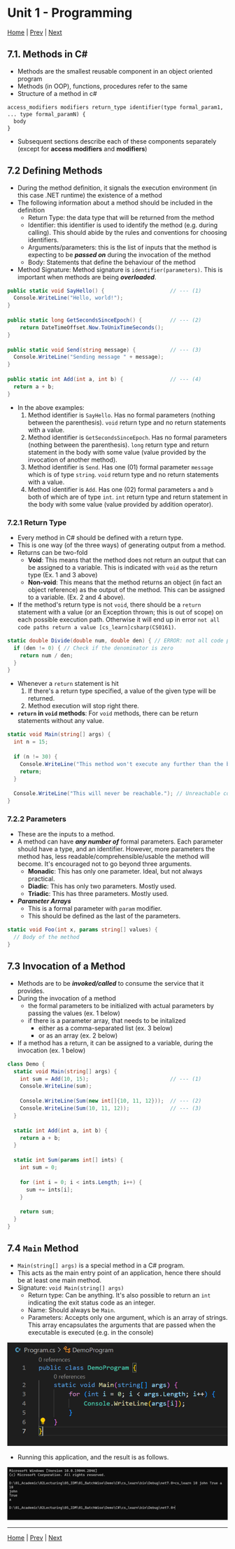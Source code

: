# Unit 1 - Programming 

[Home](README.md) | [Prev](06_Arrays.md) | [Next](08_DataStructures.md)

## 7.1. Methods in C\#

- Methods are the smallest reusable component in an object oriented program
- Methods (in OOP), functions, procedures refer to the same
- Structure of a method in c#

```
access_modifiers modifiers return_type identifier(type formal_param1, ... type formal_paramN) {
  body
}
```

- Subsequent sections describe each of these components separately (except for **access modifiers** and **modifiers**)

## 7.2 Defining Methods

- During the method definition, it signals the execution environment (in this case .NET runtime) the existence of a method
- The following information about a method should be included in the definition
	- Return Type: the data type that will be returned from the method
	- Identifier: this identifier is used to identify the method (e.g. during calling). This should abide by the rules and conventions for choosing identifiers. 
	- Arguments/parameters: this is the list of inputs that the method is expecting to be ***passed on*** during the invocation of the method
	- Body: Statements that define the behaviour of the method
- Method Signature: Method signature is `identifier(parameters)`. This is important when methods are being ***overloaded***.

```csharp
public static void SayHello() {                     // --- (1)
  Console.WriteLine("Hello, world!");
}

public static long GetSecondsSinceEpoch() {         // --- (2)
	return DateTimeOffset.Now.ToUnixTimeSeconds();
}

public static void Send(string message) {           // --- (3)
  Console.WriteLine("Sending message " + message);
}

public static int Add(int a, int b) {               // --- (4)
  return a + b;
}
```

- In the above examples:
	1. Method identifier is `SayHello`. Has no formal parameters (nothing between the parenthesis). `void` return type and no return statements with a value.
	2. Method identifier is `GetSecondsSinceEpoch`. Has no formal parameters (nothing between the parenthesis). `long` return type and return statement in the body with some value (value provided by the invocation of another method).
	3. Method identifier is `Send`. Has one (01) formal parameter `message` which is of type `string`. `void` return type and no return statements with a value.
	4. Method identifier is `Add`. Has one (02) formal parameters `a` and `b` both of which are of type `int`. `int` return type and return statement in the body with some value (value provided by addition operator).

### 7.2.1 Return Type

- Every method in C# should be defined with a return type.
- This is one way (of the three ways) of generating output from a method.
- Returns can be two-fold
	- **Void**: This means that the method does not return an output that can be assigned to a variable. This is indicated with `void` as the return type (Ex. 1 and 3 above)
	- **Non-void**: This means that the method returns an object (in fact an object reference) as the output of the method. This can be assigned to a variable. (Ex. 2 and 4 above).
- If the method's return type is not `void`, there should be a `return` statement with a value (or an Exception thrown; this is out of scope) on each possible execution path. Otherwise it will end up in error `not all code paths return a value [cs_learn]csharp(CS0161)`.

```csharp
static double Divide(double num, double den) { // ERROR: not all code paths return a value
  if (den != 0) { // Check if the denominator is zero
    return num / den;
  }
}
```

- Whenever a `return` statement is hit
	1. If there's a return type specified, a value of the given type will be returned.
	2. Method execution will stop right there.
- **`return` in `void` methods**: For `void` methods, there can be return statements without any value.

```csharp
static void Main(string[] args) {
  int n = 15;

  if (n != 30) {
    Console.WriteLine("This method won't execute any further than the below return.");
    return;
  }

  Console.WriteLine("This will never be reachable."); // Unreachable code
}
```

### 7.2.2 Parameters

- These are the inputs to a method.
- A method can have ***any number of*** formal parameters. Each parameter should have a type, and an identifier. However, more parameters the method has, less readable/comprehensible/usable the method will become. It's encouraged not to go beyond three arguments.
	- **Monadic**: This has only one parameter. Ideal, but not always practical.
	- **Diadic**: This has only two parameters. Mostly used.
	- **Triadic**: This has three parameters. Mostly used.
- ***Parameter Arrays***
	- This is a formal parameter with `param` modifier.
	- This should be defined as the last of the parameters.

```csharp
static void Foo(int x, params string[] values) {
  // Body of the method
}
```

## 7.3 Invocation of a Method

- Methods are to be ***invoked/called*** to consume the service that it provides.
- During the invocation of a method
	- the formal parameters to be initialized with actual parameters by passing the values (ex. 1 below)
	- if there is a parameter array, that needs to be initalized 
		- either as a comma-separated list (ex. 3 below)
		- or as an array (ex. 2 below)
- If a method has a return, it can be assigned to a variable, during the invocation (ex. 1 below)

```csharp
class Demo {
  static void Main(string[] args) {
    int sum = Add(10, 15);                          // --- (1)
    Console.WriteLine(sum);

    Console.WriteLine(Sum(new int[]{10, 11, 12}));  // --- (2)
    Console.WriteLine(Sum(10, 11, 12));             // --- (3)
  }

  static int Add(int a, int b) {
    return a + b;
  }

  static int Sum(params int[] ints) {
    int sum = 0;

    for (int i = 0; i < ints.Length; i++) {
      sum += ints[i];
    }

    return sum;
  }
}
```

## 7.4 `Main` Method

- `Main(string[] args)` is a special method in a C# program.
- This acts as the main entry point of an application, hence there should be at least one main method.
- Signature: `void Main(string[] args)`
	- Return type: Can be anything. It's also possible to return an `int` indicating the exit status code as an integer.
	- Name: Should always be `Main`.
	- Parameters: Accepts only one argument, which is an array of strings. This array encapsulates the arguments that are passed when the executable is executed (e.g. in the console)

![C#: Run a Program with Command Line Arguments](00_Src/cs_run_with_args.png "C#: Run a Program with Command Line Arguments")

- Running this application, and the result is as follows.

![C#: Run a Program with Command Line Arguments: output](00_Src/cs_run_with_args_out.png "C#: Run a Program with Command Line Arguments: output")

***
[Home](README.md) | [Prev](06_Arrays.md) | [Next](08_DataStructures.md)